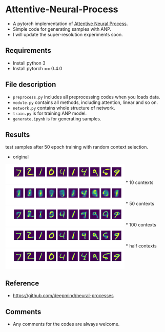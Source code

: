 # Attentive-Neural-Process
* A pytorch implementation of [Attentive Neural Process](https://arxiv.org/abs/1901.05761).
* Simple code for generating samples with ANP.
* I will update the super-resolution experiments soon.

## Requirements
  * Install python 3
  * Install pytorch == 0.4.0

## File description
  * `preprocess.py` includes all preprocessing codes when you loads data.
  * `module.py` contains all methods, including attention, linear and so on.
  * `network.py` contains whole structure of network.
  * `train.py` is for training ANP model.
  * `generate.ipynb` is for generating samples.

## Results
test samples after 50 epoch training with random context selection.

* original 
<img src="pngs/original.png">
* 10 contexts 
<img src="pngs/result_10.png">
* 50 contexts 
<img src="pngs/result_50.png">
* 100 contexts 
<img src="pngs/result_100.png">
* half contexts 
<img src="pngs/result_half.png">


## Reference
  * https://github.com/deepmind/neural-processes

## Comments
  * Any comments for the codes are always welcome.
